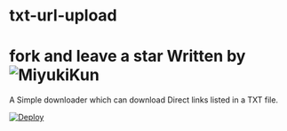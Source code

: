 # txt-url-upload
# fork and leave a star Written by ![MiyukiKun](https://github.com/MiyukiKun)
A Simple downloader which can download Direct links listed in a TXT file.

[![Deploy](https://www.herokucdn.com/deploy/button.svg)](https://heroku.com/deploy?template=https://github.com/Sachin79/tx)
